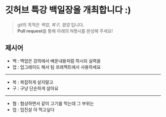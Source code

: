# 깃허브 특강 백일장을 개최합니다 :)
> git의 목적은 *백업*, *복구*, *협업* 입니다.  
> **Pull request**를 통해 아래의 N행시를 완성해 주세요!
## 제시어
- 백 : 백업은 강의에서 배운내용처럼 하시되 실력을
- 업 : 업그레이드 해서 팀 프레젝트에서 사용하세요
---
- 복 : 복잡하게 살지말고
- 구 : 구냥 단순하게 살아요
---
- 협 : 협상하면서 같이 고기를 먹는데 그 부위는
- 업 : 업진살 아 먹고싶다 
